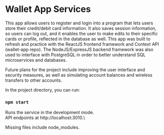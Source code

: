 # Wallet App Services

This app allows users to register and login into a program that lets users store their credit/debit card information. It also saves session information, so users can log out, and it enables the user to make edits to their specific cards or profile, reflected in the database as well. This app was built to refresh and practice with the ReactJS frontend framework and Context API (wallet-app repo). The NodeJS/ExpressJS backend framework was also used to interface with PostgreSQL in order to better understand SQL microservices and databases.

Future plans for the project include improving the user interface and security measures, as well as simulating account balances and wireless transfers to other accounts.

In the project directory, you can run:

### `npm start`

Runs the service in the development mode.\
API endpoints at http://localhost:3010.\

Missing files include node_modules.
